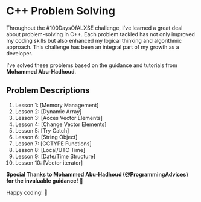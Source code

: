 # C++ Problem Solving

Throughout the #100DaysOfALXSE challenge, I've learned a great deal about problem-solving in C++. Each problem tackled has not only improved my coding skills but also enhanced my logical thinking and algorithmic approach. This challenge has been an integral part of my growth as a developer.

I've solved these problems based on the guidance and tutorials from **Mohammed Abu-Hadhoud**.

## Problem Descriptions

1.  Lesson   1: [Memory Management]
2.  Lesson   2: [Dynamic Array]
3.  Lesson   3: [Acces Vector Elements]
4.  Lesson   4: [Change Vector Elements]
5.  Lesson   5: [Try Catch]
6.  Lesson   6: [String Object]
7.  Lesson   7: [CCTYPE Functions]
8.  Lesson   8: [Local/UTC Time]
9.  Lesson   9: [Date/Time Structure]
10. Lesson  10: [Vector iterator]

**Special Thanks to Mohammed Abu-Hadhoud (@ProgrammingAdvices) for the invaluable guidance!** 🙌

Happy coding! 🚀

